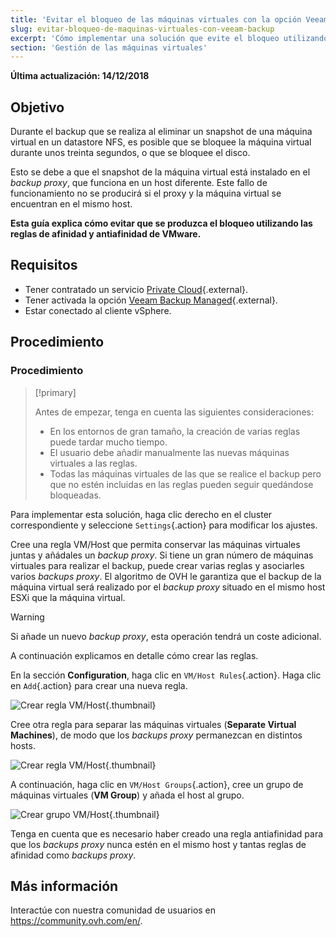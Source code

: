 ```yaml
---
title: 'Evitar el bloqueo de las máquinas virtuales con la opción Veeam Backup Managed'
slug: evitar-bloqueo-de-maquinas-virtuales-con-veeam-backup
excerpt: 'Cómo implementar una solución que evite el bloqueo utilizando las reglas de afinidad y antiafinidad de VMware'
section: 'Gestión de las máquinas virtuales'
---
```


**Última actualización: 14/12/2018**

## Objetivo

Durante el backup que se realiza al eliminar un snapshot de una máquina virtual en un datastore NFS, es posible que se bloquee la máquina virtual durante unos treinta segundos, o que se bloquee el disco.

Esto se debe a que el snapshot de la máquina virtual está instalado en el <i>backup proxy</i>, que funciona en un host diferente. Este fallo de funcionamiento no se producirá si el proxy y la máquina virtual se encuentran en el mismo host.

**Esta guía explica cómo evitar que se produzca el bloqueo utilizando las reglas de afinidad y antiafinidad de VMware.**

## Requisitos

- Tener contratado un servicio [Private Cloud](https://www.ovh.es/private-cloud/){.external}.
- Tener activada la opción [Veeam Backup Managed](https://www.ovh.es/private-cloud/opciones/veeam.xml){.external}.
- Estar conectado al cliente vSphere.

## Procedimiento

### Procedimiento

> [!primary]
>
> Antes de empezar, tenga en cuenta las siguientes consideraciones:
>
> - En los entornos de gran tamaño, la creación de varias reglas puede tardar mucho tiempo.
> - El usuario debe añadir manualmente las nuevas máquinas virtuales a las reglas.
> - Todas las máquinas virtuales de las que se realice el backup pero que no estén incluidas en las reglas pueden seguir quedándose bloqueadas.
>


Para implementar esta solución, haga clic derecho en el cluster correspondiente y seleccione `Settings`{.action} para modificar los ajustes.

Cree una regla VM/Host que permita conservar las máquinas virtuales juntas y añádales un *backup proxy*. Si tiene un gran número de máquinas virtuales para realizar el backup, puede crear varias reglas y asociarles varios *backups proxy*. El algoritmo de OVH le garantiza que el backup de la máquina virtual será realizado por el *backup proxy* situado en el mismo host ESXi que la máquina virtual.

> [!warning]
>
> Si añade un nuevo *backup proxy*, esta operación tendrá un coste adicional.
>

A continuación explicamos en detalle cómo crear las reglas.

En la sección **Configuration**, haga clic en `VM/Host Rules`{.action}. Haga clic en `Add`{.action} para crear una nueva regla.

![Crear regla VM/Host](images/image0_7.png){.thumbnail}

Cree otra regla para separar las máquinas virtuales (**Separate Virtual Machines**), de modo que los *backups proxy* permanezcan en distintos hosts.

![Crear regla VM/Host](images/image0_28.png){.thumbnail}

A continuación, haga clic en `VM/Host Groups`{.action}, cree un grupo de máquinas virtuales (**VM Group**) y añada el host al grupo.

![Crear grupo VM/Host](images/image1_9.png){.thumbnail}

Tenga en cuenta que es necesario haber creado una regla antiafinidad para que los *backups proxy* nunca estén en el mismo host y tantas reglas de afinidad como *backups proxy*.

## Más información

Interactúe con nuestra comunidad de usuarios en <https://community.ovh.com/en/>.